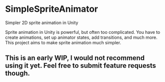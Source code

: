 # SimpleSpriteAnimator
Simpler 2D sprite animation in Unity

Sprite animation in Unity is powerful, but often too complicated. You have to create animations, set up animator states, add transitions, and much more. This project aims to make sprite animation much simpler.

## This is an early WIP, I would not recommend using it yet. Feel free to submit feature requests though.

